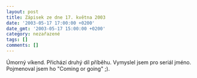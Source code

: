 ```yaml
---
layout: post
title: Zápisek ze dne 17. května 2003
date: '2003-05-17 17:00:00 +0200'
date_gmt: '2003-05-17 15:00:00 +0200'
category: nezařazené
tags: []
comments: []
---
```

<p>Úmorný víkend. Přichází <a
>druhý</a> díl příběhu. Vymyslel jsem pro seriál jméno.
Pojmenoval jsem ho &quot;Coming or going&quot; ;).</p>

